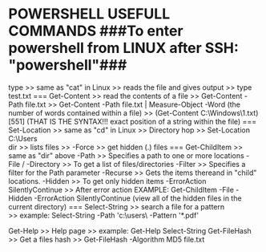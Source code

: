 POWERSHELL USEFULL COMMANDS 
###To enter powershell from LINUX after SSH: "powershell"###
====
type >> same as "cat" in Linux >> reads the file and gives output >> type test.txt
			===
Get-Content >> read the contents of a file >> Get-Content -Path file.txt
			>> Get-Content -Path file.txt | Measure-Object -Word
				(the number of words contained within a file)
			>> (Get-Content C:\Windows\1.txt)[551]
				(THAT IS THE SYNTAX!!! exact position of a string within the file)
			===
Set-Location >> same as "cd" in Linux >> Directory hop >> Set-Location C:\Users\
dir >> lists files 
	>> -Force >> get hidden (.\) files
	===
Get-ChildItem >> same as "dir" above
				-Path				>> Specifies a path to one or more locations
				-File / -Directory	>> To get a list of files/directories
				-Filter				>> Specifies a filter for the Path parameter
				-Recurse			>> Gets the items thereand in "child" locations.
				-Hidden				>> To get only hidden items
				-ErrorAction SilentlyContinue >> After error action
		EXAMPLE: Get-ChildItem -File -Hidden -ErrorAction SilentlyContinue
				(view all of the hidden files in the current directory)
	===
Select-String >> search a file for a pattern  
			  >> example: Select-String -Path 'c:\users\ -Pattern '*.pdf'

Get-Help >> Help page >> example: Get-Help Select-String
Get-FileHash >> Get a files hash >> Get-FileHash -Algorithm MD5 file.txt






